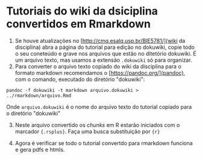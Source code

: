 # Tutoriais do wiki da dsiciplina convertidos em Rmarkdown

1. Se houve atualizações no [http://cmq.esalq.usp.br/BIE5781/](wiki da disciplina) abra a página do tutorial para edição no dokuwiki, copie todo o seu coneteúdo e grave nos arquivos que estão no ditetório dokuwiki. É um arquivo texto, mas usamos a extensão `.dokuwiki` só para organizar.
2. Para converter o arquivo texto copiado do wiki da disciplina para o formato markdown recomendamos o [https://pandoc.org/](pandoc), com o comando, executado do diretório "dokuwiki":

```
pandoc -f dokuwiki -t markdown arquivo.dokuwiki > ../rmarkdown/arquivo.Rmd
```

Onde `arquivo.dokuwiki` é o nome do arquivo texto do tutorial copiado para o diretório "dokuwiki"

3. Neste arquivo convertido os *chunks* em R estarão iniciados com o marcador `{.rsplus}`. Faça uma busca substituição por `{r}`

4. Agora é verificar se todo o tutorial convertdo para rmarkdown funciona e gera pdfs e htmls.

